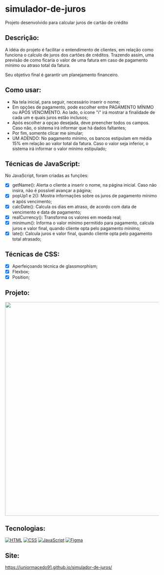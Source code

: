 # simulador-de-juros
Projeto desenvolvido para calcular juros de cartão de crédito

## Descrição:
A idéia do projeto é facilitar o entendimento de clientes, em relação como funciona o calculo de juros dos cartões de créditos. Trazendo assim, uma previsão de como ficaria o valor de uma fatura em caso de pagamento mínimo ou atraso total da fatura.

Seu objetivo final é garantir um planejamento financeiro.

## Como usar:

- Na tela inicial, para seguir, necessário inserir o nome;
- Em opções de pagamento, pode escolher entre PAGAMENTO MÍNIMO ou APÓS VENCIMENTO. Ao lado, o ícone "i" irá mostrar a finalidade de cada um e quais juros estão inclusos;
- Após escolher a opçao desejada, deve preencher todos os campos. Caso não, o sistema irá informar que há dados faltantes;
- Por fim, somente clicar me simular;
- UM ADENDO: No pagamento mínimo, os bancos estipulam em média 15% em relação ao valor total da fatura. Caso o valor seja inferior, o sistema irá informar o valor mínimo estipulado;

## Técnicas de JavaScript:

No JavaScript, foram criadas as funções:

 - [x] getName(): Alerta o cliente a inserir o nome, na página inicial. Caso não insira, não é possível avançar a página;
 - [x] popUp1 e 2(): Mostra informações sobre os juros de pagamento mínimo e após vencimento;
 - [x] calcDate(): Calcula os dias em atraso, de acordo com data de vencimento e data de pagamento;
 - [x] realCurrency(): Transforma os valores em moeda real;
 - [x] minimum(): Informa o valor mínimo permitido para pagamento, calcula juros e valor final, quando cliente opta pelo pagamento mínimo;
 - [x] late(): Calcula juros e valor final, quando cliente opta pelo pagamento total atrasado;

## Técnicas de CSS:

 - [x] Aperfeiçoando técnica de glassmorphism;
 - [x] Flexbox;
 - [x] Position;

## Projeto:

<p align="center">
  <img src="age.gif" width="700px">
</p>

## Tecnologias:

[![HTML](https://img.shields.io/badge/HTML-red?style=for-the-badge&logo=HTML5&labelColor=black)](https://github.com/JuniorMacedo91)
[![CSS](https://img.shields.io/badge/CSS3-blue?style=for-the-badge&logo=CSS3&labelColor=black)](https://github.com/JuniorMacedo91)
[![JavaScript](https://img.shields.io/badge/javascript-yellow?style=for-the-badge&logo=javascript&labelColor=black)](https://github.com/JuniorMacedo91)
[![Figma](https://img.shields.io/badge/figma-teal?style=for-the-badge&logo=figma&labelColor=black)](https://github.com/JuniorMacedo91)

## Site:
https://juniormacedo91.github.io/simulador-de-juros/
